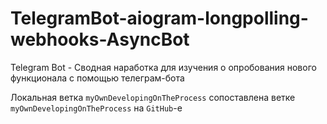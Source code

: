 # TelegramBot-aiogram-longpolling-webhooks-AsyncBot
Telegram Bot - Сводная наработка для изучения о опробования нового функционала с помощью телеграм-бота

Локальная ветка `myOwnDevelopingOnTheProcess` сопоставлена ветке `myOwnDevelopingOnTheProcess` на `GitHub`-е
